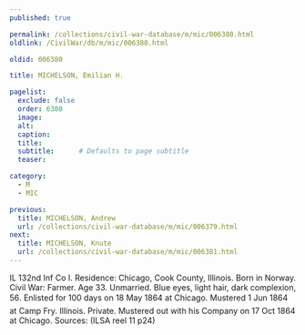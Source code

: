 ```yaml
---
published: true

permalink: /collections/civil-war-database/m/mic/006380.html
oldlink: /CivilWar/db/m/mic/006380.html

oldid: 006380

title: MICHELSON, Emilian H.

pagelist:
  exclude: false
  order: 6380
  image: 
  alt:
  caption:
  title:
  subtitle:      # Defaults to page subtitle
  teaser:

category: 
  - M 
  - MIC

previous:
  title: MICHELSON, Andrew
  url: /collections/civil-war-database/m/mic/006379.html  
next:
  title: MICHELSON, Knute
  url: /collections/civil-war-database/m/mic/006381.html   
---
```

IL 132nd Inf Co I. Residence: Chicago, Cook County, Illinois. Born in Norway. Civil War: Farmer. Age 33. Unmarried. Blue eyes, light hair, dark complexion, 5&#146;6&#148;. Enlisted for 100 days on 18 May 1864 at Chicago. Mustered 1 Jun 1864 at Camp Fry. Illinois. Private. Mustered out with his Company on 17 Oct 1864 at Chicago. Sources: (ILSA reel 11 p24)
